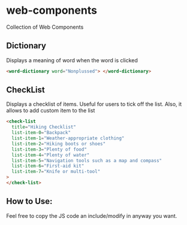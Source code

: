 # web-components

Collection of Web Components

## Dictionary

Displays a meaning of word when the word is clicked

```html
<word-dictionary word="Nonplussed"> </word-dictionary>
```

## CheckList

Displays a checklist of items. Useful for users to tick off the list. Also, it allows to add custom item to the list

```html
<check-list
  title="Hiking Checklist"
  list-item-0="Backpack"
  list-item-1="Weather-appropriate clothing"
  list-item-2="Hiking boots or shoes"
  list-item-3="Plenty of food"
  list-item-4="Plenty of water"
  list-item-5="Navigation tools such as a map and compass"
  list-item-6="First-aid kit"
  list-item-7="Knife or multi-tool"
>
</check-list>
```

## How to Use:

Feel free to copy the JS code an include/modify in anyway you want.
